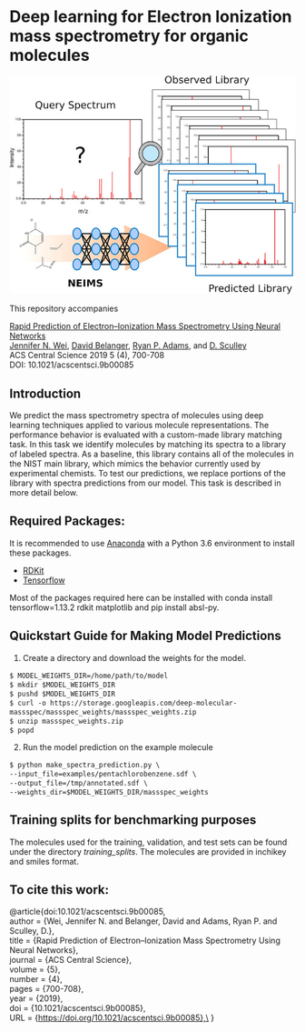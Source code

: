# Deep learning for Electron Ionization mass spectrometry for organic molecules
![TOC](https://github.com/brain-research/deep-molecular-massspec/blob/master/neims_toc.jpeg?raw=true)

This repository accompanies

[Rapid Prediction of Electron–Ionization Mass Spectrometry Using Neural Networks](https://pubs.acs.org/doi/10.1021/acscentsci.9b00085)\
[Jennifer N. Wei](https://ai.google/research/people/JenniferNWei),
[David Belanger](https://davidbelanger.github.io/), [Ryan P. Adams](https://www.cs.princeton.edu/~rpa/),
and [D. Sculley](https://www.eecs.tufts.edu/~dsculley/)\
ACS Central Science 2019 5 (4), 700-708\
DOI: 10.1021/acscentsci.9b00085


## Introduction

We predict the mass spectrometry spectra of molecules using deep learning
techniques applied to various molecule representations. The performance behavior
is evaluated with a custom-made library matching task. In this task we identify
molecules by matching its spectra to a library of labeled spectra. As a
baseline, this library contains all of the molecules in the NIST main library,
which mimics the behavior currently used by experimental chemists. To test our
predictions, we replace portions of the library with spectra predictions from
our model. This task is described in more detail below.

## Required Packages:

It is recommended to use [Anaconda](https://www.anaconda.com/distribution/) with a Python 3.6 environment to install these packages.
-   [RDKit](https://www.rdkit.org/docs/Install.html)
-   [Tensorflow](https://www.tensorflow.org/install) 

Most of the packages required here can be installed with conda install tensorflow=1.13.2 rdkit matplotlib and pip install absl-py.

## Quickstart Guide for Making Model Predictions

1. Create a directory and download the weights for the model.

```
$ MODEL_WEIGHTS_DIR=/home/path/to/model
$ mkdir $MODEL_WEIGHTS_DIR
$ pushd $MODEL_WEIGHTS_DIR
$ curl -o https://storage.googleapis.com/deep-molecular-massspec/massspec_weights/massspec_weights.zip
$ unzip massspec_weights.zip
$ popd
```

2. Run the model prediction on the example molecule

```
$ python make_spectra_prediction.py \
--input_file=examples/pentachlorobenzene.sdf \
--output_file=/tmp/annotated.sdf \
--weights_dir=$MODEL_WEIGHTS_DIR/massspec_weights
```

## Training splits for benchmarking purposes
The molecules used for the training, validation, and test sets can be found under the
directory *training_splits*. The molecules are provided in
inchikey and smiles format.


## To cite this work:

@article{doi:10.1021/acscentsci.9b00085,\
author = {Wei, Jennifer N. and Belanger, David and Adams, Ryan P. and Sculley, D.},\
title = {Rapid Prediction of Electron–Ionization Mass Spectrometry Using Neural Networks},\
journal = {ACS Central Science},\
volume = {5},\
number = {4},\
pages = {700-708},\
year = {2019},\
doi = {10.1021/acscentsci.9b00085},\
URL = {https://doi.org/10.1021/acscentsci.9b00085},\
}
